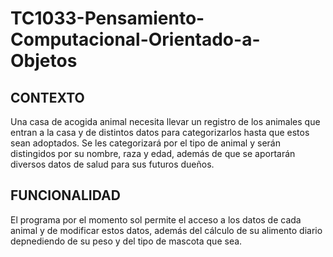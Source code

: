 # TC1033-Pensamiento-Computacional-Orientado-a-Objetos

## CONTEXTO
Una casa de acogida animal necesita llevar un registro de los animales que entran a la casa y de distintos datos para categorizarlos hasta que estos sean adoptados. Se les categorizará por el tipo de animal y serán distingidos por su nombre, raza y edad, además de que se aportarán diversos datos de salud para sus futuros dueños. 

## FUNCIONALIDAD 
El programa por el momento sol permite el acceso a los datos de cada animal y de modificar estos datos, además del cálculo de su alimento diario depnediendo de su peso y del tipo de mascota que sea.
